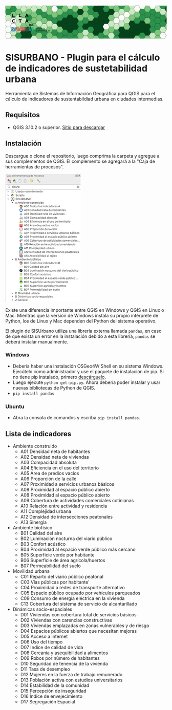 ![Logo](/logoHex.png)

# SISURBANO - Plugin para el cálculo de indicadores de sustetabilidad urbana
Herramienta de Sistemas de Información Geográfica para QGIS para el cálculo de indicadores de sustentabildiad urbana en ciudades intermedias.

## Requisitos 
- QGIS 3.10.2 o superior. [Sitio para descargar](https://www.qgis.org/es/site/forusers/download.html)

## Instalación
Descargue o clone el repositorio, luego comprima la carpeta y agregue a sus complementos de QGIS. El complemento se agregará a la "Caja de herramientas de procesos". 

![Plugin](/pluginSisurbano.png)

Existe una diferencia importante entre QGIS en Windows y QGIS en Linux o Mac. Mientras que la versión de Windows instala su propio intérprete de Python, los de Linux y Mac dependen del Python del sistema operativo.

El plugin de SISUrbano utiliza una librería externa llamada ```pandas```, en caso de que exista un error en la instalación debido a esta librería, ```pandas``` se deberá instalar manualmente.

### Windows 
<!-- - pip install pandas. [Más información de como instalar pandas en Windows](https://stackoverflow.com/questions/42907331/how-to-install-pandas-from-pip-on-windows-cmd) -->
- Debería haber una instalación OSGeo4W Shell en su sistema Windows. Ejecútelo como administrador y use el paquete de instalación de pip. Si no tiene pip instalado, primero [descárguelo](https://bootstrap.pypa.io/get-pip.py). 
- Luego ejecute `python get-pip.py`. Ahora debería poder instalar y usar nuevas bibliotecas de Python de QGIS.
- ```pip install pandas```

### Ubuntu 
- Abra la consola de comandos y escriba ```pip install pandas```.

## Lista de indicadores
- Ambiente construido
    + A01 Densidad neta de habitantes
    + A02 Densidad neta de viviendas
    + A03 Compacidad absoluta
    + A04 Eficiencia en el uso del territorio
    + A05 Área de predios vacíos
    + A06 Proporción de la calle
    + A07 Proximidad a servicios urbanos básicos
    + A08 Proximidad al espacio público abierto
    + A08 Proximidad al espacio público abierto
    + A09 Cobertura de actividades comerciales cotinianas
    + A10 Relación entre actividad y residencia
    + A11 Complejidad urbana
    + A12 Densidad de intersecciones peatonales
    + A13 Sinergia
- Ambiente biofísico
    + B01 Calidad del aire
    + B02 Luminación nocturna del viario público
    + B03 Confort acústico
    + B04 Proximidad al espacio verde público más cercano
    + B05 Superficie verde por habitante
    + B06 Superficie de área agrícola/huertos
    + B07 Permeabilidad del suelo
- Movilidad urbana
    + C01 Reparto del viario público peatonal
    + C03 Vías públicas por habitante'
    + C04 Proximidad a redes de transporte alternativo
    + C05 Espacio público ocupado por vehículos parqueados
    + C09 Consumo de energía eléctrica en la vivienda
    + C13 Cobertura del sistema de servicio de alcantarillado
- Dinámicas socio-espaciales
    + D01 Viviendas con cobertura total de servicios básicos
    + D02 Viviendas con carencias constructivas
    + D03 Viviendas emplazadas en zonas vulnerables y de riesgo
    + D04 Espacios públicos abiertos que necesitan mejoras
    + D05 Acceso a internet
    + D06 Uso del tiempo
    + D07 Indice de calidad de vida
    + D08 Cercanía y asequibilidad a alimentos
    + D09 Robos por número de habitantes
    + D10 Seguridad de tenencia de la vivienda
    + D11 Tasa de desempleo
    + D12 Mujeres en la fuerza de trabajo remunerado
    + D13 Población activa con estudios universitarios
    + D14 Estabilidad de la comunidad
    + D15 Percepción de inseguridad
    + D16 Índice de envejecimiento
    + D17 Segregación Espacial



